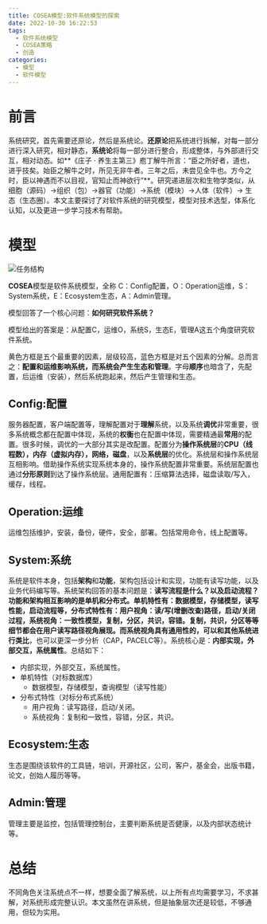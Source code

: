 ```yaml
---
title: COSEA模型:软件系统模型的探索
date: 2022-10-30 16:22:53
tags:
  - 软件系统模型
  - COSEA策略
  - 创造
categories:
  - 模型
  - 软件模型
---
```


# 前言

系统研究，首先需要还原论，然后是系统论。**还原论**把系统进行拆解，对每一部分进行深入研究，相对静态，**系统论**将每一部分进行整合，形成整体，与外部进行交互，相对动态。如**《庄子 · 养生主第三》庖丁解牛所言：“臣之所好者，道也，进乎技矣。始臣之解牛之时，所见无非牛者。三年之后，未尝见全牛也。方今之时，臣以神遇而不以目视，官知止而神欲行”**。研究递进层次和生物学类似，从细胞（源码）->组织（包）->器官（功能）->系统（模块）->人体（软件）-> 生态（生态圈）。本文主要探讨了对软件系统的研究模型，模型对技术选型，体系化认知，以及更进一步学习技术有帮助。

# 模型

![任务结构](/images/System-Reasearch.png)

**COSEA**模型是软件系统模型，全称 C：Config配置，O：Operation运维，S：System系统，E：Ecosystem生态，A：Admin管理。

模型回答了一个核心问题：**如何研究软件系统？**

模型给出的答案是：从配置C，运维O，系统S，生态E，管理A这五个角度研究软件系统。

黄色方框是五个最重要的因素，层级较高，蓝色方框是对五个因素的分解。总而言之：**配置和运维影响系统，而系统会产生生态和管理**。字母**顺序**也暗含了，先配置，后运维（安装），然后系统跑起来，然后产生管理和生态。

## Config:配置

服务器配置，客户端配置等，理解配置对于**理解**系统，以及系统**调优**非常重要，很多系统概念都在配置中体现，系统的**权衡**也在配置中体现，需要精通最**常用**的配置。很多时候，调优的一大部分其实是改配置。配置分为**操作系统层**的**CPU（线程数），内存（虚拟内存），网络，磁盘**，以及**系统层**的优化。系统层和操作系统层互相影响。借助操作系统实现系统本身的，操作系统配置非常重要。系统层配置也通过**分形原则**到达了操作系统层。通用配置有：压缩算法选择，磁盘读取/写入，缓存，线程。

## Operation:运维

运维包括维护，安装，备份，硬件，安全，部署。包括常用命令，线上配置等。

## System:系统

系统是软件本身，包括**架构**和**功能**，架构包括设计和实现，功能有读写功能，以及业务代码编写等。系统架构回答的基本问题是：**读写流程是什么？以及启动流程？**功能和架构相互影响的是单机和分布式。**单机特性**有：数据模型，存储模型，读写性能，启动流程等，**分布式特性**有：**用户视角**：读/写(增删改查)路径，启动/关闭过程，**系统视角**：一致性模型，复制，分区，共识，容错。复制，共识，分区等等细节都会在用户读写路径视角展现。而系统视角具有通用性的，可以和其他系统进行**类比**，也可以更深一步分析（CAP，PACELC等）。系统核心是：**内部实现，外部交互，系统属性**。总结如下：

- 内部实现，外部交互，系统属性。
- 单机特性（对标数据库）
  - 数据模型，存储模型，查询模型（读写性能）
- 分布式特性（对标分布式系统）
  - 用户视角：读写路径，启动/关闭。
  - 系统视角：复制和一致性，容错，分区，共识。

## Ecosystem:生态

生态是围绕该软件的工具链，培训，开源社区，公司，客户，基金会，出版书籍，论文，创始人履历等等。

## Admin:管理

管理主要是监控，包括管理控制台，主要判断系统是否健康，以及内部状态统计等。

# 总结

不同角色关注系统点不一样，想要全面了解系统，以上所有点均需要学习，不求甚解，对系统形成完整认识。本文虽然在讲系统，但是抽象层次还是较低，不够通用，但较为实用。
